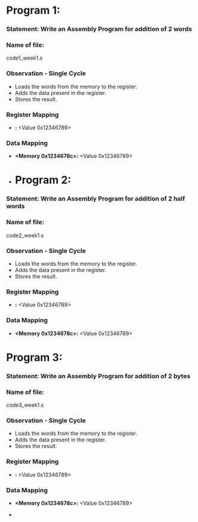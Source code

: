 # Program 1: 
### Statement: Write an Assembly Program for addition of 2 words

### Name of file:
code1_week1.s

### Observation - Single Cycle
- Loads the words from the memory to the register. 
- Adds the data present in the register.
- Stores the result.
 
### Register Mapping
- **<Register x13>:** <Value 0x12346789>

### Data Mapping
- **<Memory 0x1234678c>:** <Value 0x12346789>





- # Program 2: 
### Statement: Write an Assembly Program for addition of 2 half words

### Name of file:
code2_week1.s

### Observation - Single Cycle
- Loads the words from the memory to the register. 
- Adds the data present in the register.
- Stores the result.
 
### Register Mapping
- **<Register x13>:** <Value 0x12346789>

### Data Mapping
- **<Memory 0x1234678c>:** <Value 0x12346789>





# Program 3: 
### Statement: Write an Assembly Program for addition of 2 bytes

### Name of file:
code3_week1.s

### Observation - Single Cycle
- Loads the words from the memory to the register. 
- Adds the data present in the register.
- Stores the result.
 
### Register Mapping
- **<Register x13>:** <Value 0x12346789>

### Data Mapping
- **<Memory 0x1234678c>:** <Value 0x12346789>



- 
